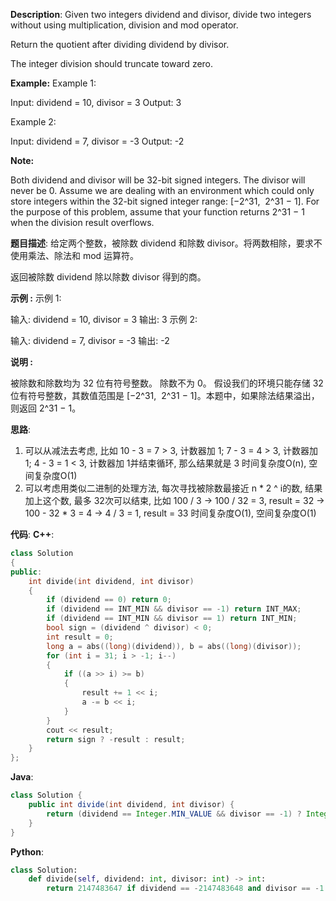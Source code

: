 __Description__:
Given two integers dividend and divisor, divide two integers without using multiplication, division and mod operator.

Return the quotient after dividing dividend by divisor.

The integer division should truncate toward zero.

__Example:__
Example 1:

Input: dividend = 10, divisor = 3
Output: 3

Example 2:

Input: dividend = 7, divisor = -3
Output: -2

__Note:__

Both dividend and divisor will be 32-bit signed integers.
The divisor will never be 0.
Assume we are dealing with an environment which could only store integers within the 32-bit signed integer range: [−2^31,  2^31 − 1]. For the purpose of this problem, assume that your function returns 2^31 − 1 when the division result overflows.

__题目描述__:
给定两个整数，被除数 dividend 和除数 divisor。将两数相除，要求不使用乘法、除法和 mod 运算符。

返回被除数 dividend 除以除数 divisor 得到的商。

__示例 :__
示例 1:

输入: dividend = 10, divisor = 3
输出: 3
示例 2:

输入: dividend = 7, divisor = -3
输出: -2

__说明 :__

被除数和除数均为 32 位有符号整数。
除数不为 0。
假设我们的环境只能存储 32 位有符号整数，其数值范围是 [−2^31,  2^31 − 1]。本题中，如果除法结果溢出，则返回 2^31 − 1。

__思路__:
1. 可以从减法去考虑, 比如 10 - 3 = 7 > 3, 计数器加 1; 7 - 3 = 4 > 3, 计数器加 1; 4 - 3 = 1 < 3, 计数器加 1并结束循环, 那么结果就是 3
时间复杂度O(n), 空间复杂度O(1)
2. 可以考虑用类似二进制的处理方法, 每次寻找被除数最接近 n * 2 ^ i的数, 结果加上这个数, 最多 32次可以结束, 比如 100 / 3 -> 100 / 32 = 3, result = 32  -> 100 - 32 * 3 = 4 -> 4 / 3 = 1, result = 33
时间复杂度O(1), 空间复杂度O(1)

__代码__:
__C++__:
```C++
class Solution 
{
public:
    int divide(int dividend, int divisor) 
    {
        if (dividend == 0) return 0;
        if (dividend == INT_MIN && divisor == -1) return INT_MAX;
        if (dividend == INT_MIN && divisor == 1) return INT_MIN;
        bool sign = (dividend ^ divisor) < 0;
        int result = 0;
        long a = abs((long)(dividend)), b = abs((long)(divisor));
        for (int i = 31; i > -1; i--)
        {
            if ((a >> i) >= b) 
            {
                result += 1 << i;
                a -= b << i;
            }
        }
        cout << result;
        return sign ? -result : result;
    }
};
```

__Java__:
```Java
class Solution {
    public int divide(int dividend, int divisor) {
        return (dividend == Integer.MIN_VALUE && divisor == -1) ? Integer.MAX_VALUE : dividend / divisor;
    }
}
```

__Python__:
```Python
class Solution:
    def divide(self, dividend: int, divisor: int) -> int:
        return 2147483647 if dividend == -2147483648 and divisor == -1 else abs(dividend) // abs(divisor) * (-1 if dividend < 0 else 1) * (-1 if divisor < 0 else 1)
```